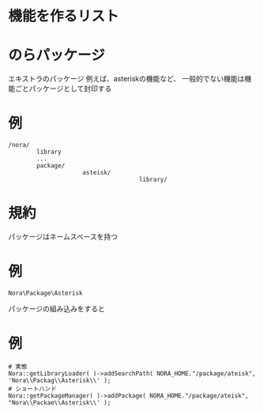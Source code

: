 機能を作るリスト
======



のらパッケージ
=====
エキストラのパッケージ
例えば、asteriskの機能など、
一般的でない機能は機能ごとパッケージとして封印する

# 例
	/nora/
			library
			...
			package/
						 asteisk/
										 library/


# 規約

パッケージはネームスペースを持つ

# 例
	Nora\Package\Asterisk

パッケージの組み込みをすると

# 例
	# 実態
	Nora::getLibraryLoader( )->addSearchPath( NORA_HOME."/package/ateisk", 'Nora\\Packag\\Asterisk\\' );
	# ショートハンド
	Nora::getPackageManager( )->addPackage( NORA_HOME."/package/ateisk", "Nora\\Packae\\Asterisk\\' );



